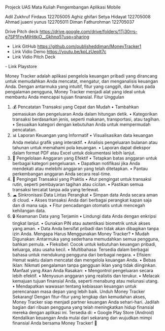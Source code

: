 Projeck UAS Mata Kuliah Pengembangan Aplikasi Mobile

Adil Zukhruf Firdaus 122705005
Aghiz ghifari Setya Hidayat 122705008
Ahmad juaeni yunus 122705011
Diman Fathurohman 122705037

 Drive Pitch deck
https://drive.google.com/drive/folders/1Tj30rrs-e7SP1FnyMjHitkiO__Gkhnq5?usp=sharing
- Link GitHub
https://github.com/publisheddiman/MoneyTracker1
- Link Vidio Demo
https://youtu.be/kpLzUepIt7c
- Link Vidio Pitch Deck


- Link Playstore
 

Money Tracker adalah aplikasi pengelola keuangan pribadi yang dirancang untuk memudahkan Anda mencatat, mengatur, dan menganalisis keuangan Anda. Dengan antarmuka yang intuitif, fitur yang canggih, dan fokus pada pengalaman pengguna, Money Tracker menjadi alat yang ideal untuk membantu Anda mencapai tujuan finansial.
Fitur Unggulan
1.	💰 Pencatatan Transaksi yang Cepat dan Mudah
•	Tambahkan pemasukan dan pengeluaran Anda dalam hitungan detik.
•	Kategorikan transaksi berdasarkan jenis, seperti makanan, transportasi, atau tagihan.
•	Sesuaikan kategori dengan kebutuhan Anda untuk mempermudah pencatatan.
2.	📊 Laporan Keuangan yang Informatif
•	Visualisasikan data keuangan Anda melalui grafik yang interaktif.
•	Analisis pengeluaran bulanan atau tahunan untuk memahami pola keuangan.
•	Laporan dapat diekspor dalam format PDF atau Excel untuk dokumentasi lebih lanjut.
3.	📅 Pengelolaan Anggaran yang Efektif
•	Tetapkan batas anggaran untuk berbagai kategori pengeluaran.
•	Dapatkan notifikasi jika Anda mendekati atau melebihi anggaran yang telah ditetapkan.
•	Pantau perkembangan anggaran Anda secara real-time.
4.	🔔 Pengingat Transaksi yang Praktis
•	Atur pengingat untuk transaksi rutin, seperti pembayaran tagihan atau cicilan.
•	Pastikan semua transaksi tercatat tanpa ada yang terlewat.
5.	☁ Sinkronisasi Data Lintas Perangkat
•	Simpan data Anda secara aman di cloud.
•	Akses transaksi Anda dari berbagai perangkat kapan saja dan di mana saja.
•	Fitur pencadangan otomatis untuk mencegah kehilangan data.
6.	🔒 Keamanan Data yang Terjamin
•	Lindungi data Anda dengan enkripsi tingkat lanjut.
•	Gunakan PIN atau autentikasi biometrik untuk akses yang aman.
•	Data Anda bersifat pribadi dan tidak akan dibagikan tanpa izin Anda.
Mengapa Harus Menggunakan Money Tracker?
•	Mudah Digunakan: Antarmuka yang sederhana memudahkan semua pengguna, bahkan pemula.
•	Fleksibel: Cocok untuk kebutuhan keuangan pribadi, keluarga, atau usaha kecil.
•	Multibahasa: Tersedia dalam berbagai bahasa untuk mendukung pengguna dari berbagai negara.
•	Efisien: Hemat waktu dalam mencatat dan mengelola keuangan Anda.
•	Bebas Iklan: Nikmati pengalaman tanpa gangguan iklan yang tidak diinginkan.
Manfaat yang Akan Anda Rasakan:
•	Mengontrol pengeluaran secara lebih efektif.
•	Menyusun anggaran yang realistis dan terukur.
•	Melacak kemajuan tujuan finansial Anda, seperti menabung atau melunasi utang.
•	Mendapatkan wawasan tentang kebiasaan keuangan untuk perencanaan masa depan yang lebih baik.
Unduh Money Tracker Sekarang!
Dengan fitur-fitur yang lengkap dan kemudahan akses, Money Tracker siap menjadi partner keuangan Anda sehari-hari. Jadilah bagian dari ribuan pengguna yang telah meningkatkan hidup finansial mereka dengan aplikasi ini.
Tersedia di:
•	Google Play Store (Android)
Kendalikan keuangan Anda mulai dari sekarang dan wujudkan mimpi finansial Anda bersama Money Tracker! 🚀
